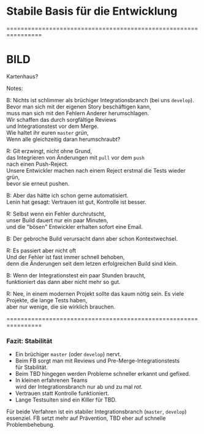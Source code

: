 

# Stabile Basis für die Entwicklung


================================================================

# BILD

Kartenhaus?

Notes:


B: Nichts ist schlimmer als brüchiger Integrationsbranch (bei uns `develop`).\
Bevor man sich mit der eigenen Story beschäftigen kann,\
muss man sich mit den Fehlern Anderer herumschlagen.\
Wir schaffen das durch sorgfältige Reviews\
und Integrationstest vor dem Merge.\
Wie haltet ihr euren `master` *grün*,\
Wenn alle gleichzeitig daran herumschraubt?

R: Git erzwingt, nicht ohne Grund,\
das Integrieren von Änderungen mit  `pull` vor dem `push`\
nach einen Push-Reject.\
Unsere Entwickler machen nach einem Reject erstmal die Tests wieder grün,\
bevor sie erneut pushen.
   
B: Aber das hätte ich schon gerne automatisiert.\
Lenin hat gesagt: Vertrauen ist gut, Kontrolle ist besser.

R: Selbst wenn ein Fehler durchrutscht,\
unser Build dauert nur ein paar Minuten,\
und die "bösen" Entwickler erhalten sofort eine Email.

B: Der gebroche Build verursacht dann aber schon Kontextwechsel.

R: Es passiert aber nicht oft\
Und der Fehler ist fast immer schnell behoben,\
denn die Änderungen seit dem letzen erfolgreichen Build sind klein.

B: Wenn der Integrationstest ein paar Stunden braucht,\
funktioniert das dann aber nicht mehr so gut.

R: Nee, in einem modernen Projekt sollte das kaum nötig sein.
Es viele Projekte, die lange Tests haben,\
aber nur wenige, die sie wirklich brauchen.
  

================================================================


### Fazit: Stabilität

 * Ein brüchiger `master` (oder `develop`) nervt.
 * Beim FB sorgt man mit Reviews und Pre-Merge-Integrationstests\
   für Stabilität.
 * Beim TBD hingegen werden Probleme schneller erkannt und gefixed.
 * In kleinen erfahrenen Teams\
   wird der Integrationsbranch nur ab und zu mal *rot*.
 * Vertrauen statt Kontrolle funktioniert.
 * Lange Testsuiten sind ein Killer für TBD.

Für beide Verfahren ist ein stabiler Integrationsbranch (`master`, `develop`) essenziel.
FB setzt mehr auf Prävention, TBD eher auf schnelle Problembehebung.
